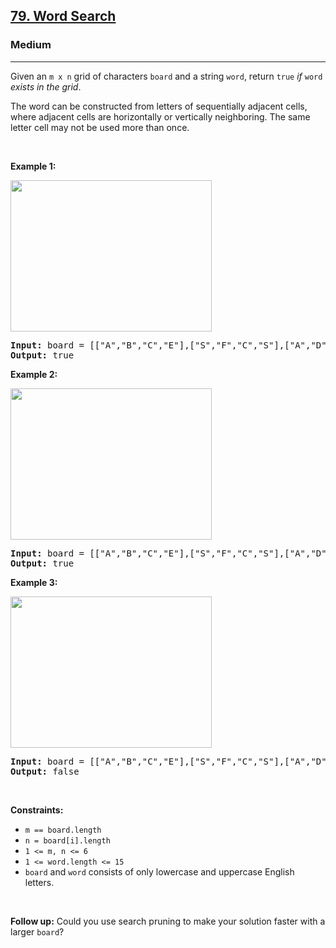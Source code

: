 <h2><a href="https://leetcode.com/problems/word-search/?envType=company&envId=amazon&favoriteSlug=amazon-thirty-days">79. Word Search</a></h2><h3>Medium</h3><hr><p>Given an <code>m x n</code> grid of characters <code>board</code> and a string <code>word</code>, return <code>true</code> <em>if</em> <code>word</code> <em>exists in the grid</em>.</p>

<p>The word can be constructed from letters of sequentially adjacent cells, where adjacent cells are horizontally or vertically neighboring. The same letter cell may not be used more than once.</p>

<p>&nbsp;</p>
<p><strong class="example">Example 1:</strong></p>
<img alt="" src="https://assets.leetcode.com/uploads/2020/11/04/word2.jpg" style="width: 322px; height: 242px;" />
<pre>
<strong>Input:</strong> board = [[&quot;A&quot;,&quot;B&quot;,&quot;C&quot;,&quot;E&quot;],[&quot;S&quot;,&quot;F&quot;,&quot;C&quot;,&quot;S&quot;],[&quot;A&quot;,&quot;D&quot;,&quot;E&quot;,&quot;E&quot;]], word = &quot;ABCCED&quot;
<strong>Output:</strong> true
</pre>

<p><strong class="example">Example 2:</strong></p>
<img alt="" src="https://assets.leetcode.com/uploads/2020/11/04/word-1.jpg" style="width: 322px; height: 242px;" />
<pre>
<strong>Input:</strong> board = [[&quot;A&quot;,&quot;B&quot;,&quot;C&quot;,&quot;E&quot;],[&quot;S&quot;,&quot;F&quot;,&quot;C&quot;,&quot;S&quot;],[&quot;A&quot;,&quot;D&quot;,&quot;E&quot;,&quot;E&quot;]], word = &quot;SEE&quot;
<strong>Output:</strong> true
</pre>

<p><strong class="example">Example 3:</strong></p>
<img alt="" src="https://assets.leetcode.com/uploads/2020/10/15/word3.jpg" style="width: 322px; height: 242px;" />
<pre>
<strong>Input:</strong> board = [[&quot;A&quot;,&quot;B&quot;,&quot;C&quot;,&quot;E&quot;],[&quot;S&quot;,&quot;F&quot;,&quot;C&quot;,&quot;S&quot;],[&quot;A&quot;,&quot;D&quot;,&quot;E&quot;,&quot;E&quot;]], word = &quot;ABCB&quot;
<strong>Output:</strong> false
</pre>

<p>&nbsp;</p>
<p><strong>Constraints:</strong></p>

<ul>
	<li><code>m == board.length</code></li>
	<li><code>n = board[i].length</code></li>
	<li><code>1 &lt;= m, n &lt;= 6</code></li>
	<li><code>1 &lt;= word.length &lt;= 15</code></li>
	<li><code>board</code> and <code>word</code> consists of only lowercase and uppercase English letters.</li>
</ul>

<p>&nbsp;</p>
<p><strong>Follow up:</strong> Could you use search pruning to make your solution faster with a larger <code>board</code>?</p>

